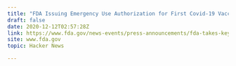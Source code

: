 ```yaml
---
title: "FDA Issuing Emergency Use Authorization for First Covid-19 Vaccine"
draft: false
date: 2020-12-12T02:57:28Z
link: https://www.fda.gov/news-events/press-announcements/fda-takes-key-action-fight-against-covid-19-issuing-emergency-use-authorization-first-covid-19?utm_medium=RSS&utm_source=hune
site: www.fda.gov
topic: Hacker News  

---
```

